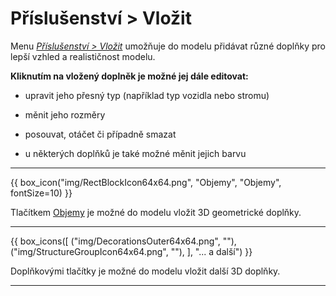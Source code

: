 
<h1>Příslušenství &gt; Vložit</h1>

<p>
Menu <u><i>Příslušenství &gt; Vložit</i></u> umožňuje do modelu přidávat různé doplňky pro lepší vzhled a realističnost modelu.</p>

<p>
<b>Kliknutím na vložený doplněk je možné jej dále editovat:</b></p>

<ul>
  <li><p>upravit jeho přesný typ (například typ vozidla nebo stromu)</p></li>
  <li><p>měnit jeho rozměry</p></li>
  <li><p>posouvat, otáčet či případně smazat</p></li>
  <li><p>u některých doplňků je také možné měnit jejich barvu</p></li>
</ul>

<hr class="main"> <!-- Vodorovná čára jako oddělovač sekce -->
    
{{ box_icon("img/RectBlockIcon64x64.png", "Objemy", "Objemy", fontSize=10) }}

<p>Tlačítkem <u>Objemy</u> je možné do modelu vložit 3D geometrické doplňky.</p>

<hr class="main"> <!-- Vodorovná čára jako oddělovač sekce -->

{{ box_icons([
  ("img/DecorationsOuter64x64.png", ""),
  ("img/StructureGroupIcon64x64.png", ""),
], "... a další") }}

<p>Doplňkovými tlačítky je možné do modelu vložit další 3D doplňky.</p>

<hr class="main"> <!-- Vodorovná čára jako oddělovač sekce -->

<!--{{ box_icon("img/MainInsert64x64.png", "Vložit", "Vložit", fontSize=10) }}

<p>Tlačítkem <u>Vložit</u> je možné do modelu vložit vybrané doplňky.</p>

<hr class="main"> <!-- Vodorovná čára jako oddělovač sekce -->

<!--{{ box_icon("img/TapeMeasureIcon64x64.png", "Měření", "Měření") }}

<p>Tlačítkem <u>Měření</u> je možné zkontrolovat rozměry modelu.</p>

<hr class="main"> <!-- Vodorovná čára jako oddělovač sekce -->

<!-- product: HiStruct Building Configurator -->



